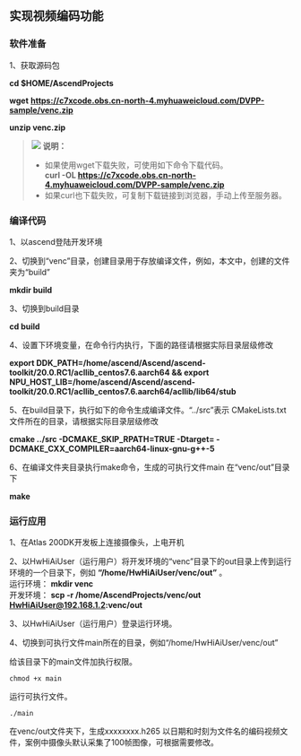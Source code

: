 ## 实现视频编码功能     

### 软件准备    
1、获取源码包

  **cd $HOME/AscendProjects**

  **wget** **https://c7xcode.obs.cn-north-4.myhuaweicloud.com/DVPP-sample/venc.zip**

  **unzip venc.zip**

 >![](E:/v32_40g/C32share/samples/dvpp-samples/crop/public_sys-resources/icon-note.gif) **说明：**   
 >
 >- 如果使用wget下载失败，可使用如下命令下载代码。  
 >  **curl -OL https://c7xcode.obs.cn-north-4.myhuaweicloud.com/DVPP-sample/venc.zip** 
 >- 如果curl也下载失败，可复制下载链接到浏览器，手动上传至服务器。
### 编译代码

1、以ascend登陆开发环境

2、切换到“venc”目录，创建目录用于存放编译文件，例如，本文中，创建的文件夹为“build”

 **mkdir build** 

3、切换到build目录

 **cd build** 

4、设置下环境变量，在命令行内执行，下面的路径请根据实际目录层级修改

 **export DDK_PATH=/home/ascend/Ascend/ascend-toolkit/20.0.RC1/acllib_centos7.6.aarch64 && export NPU_HOST_LIB=/home/ascend/Ascend/ascend-toolkit/20.0.RC1/acllib_centos7.6.aarch64/acllib/lib64/stub** 

5、在build目录下，执行如下的命令生成编译文件。“../src”表示 CMakeLists.txt文件所在的目录，请根据实际目录层级修改 

 **cmake  ../src -DCMAKE_SKIP_RPATH=TRUE -Dtarget= -DCMAKE_CXX_COMPILER=aarch64-linux-gnu-g++-5** 

6、在编译文件夹目录执行make命令，生成的可执行文件main 在“venc/out”目录下

 **make** 

### 运行应用
1、在Atlas 200DK开发板上连接摄像头，上电开机

2、以HwHiAiUser（运行用户）将开发环境的“venc”目录下的out目录上传到运行环境的一个目录下，例如 **“/home/HwHiAiUser/venc/out”** 。   
运行环境： **mkdir venc**    
开发环境： **scp -r /home/AscendProjects/venc/out HwHiAiUser@192.168.1.2:venc/out** 

3、以HwHiAiUser（运行用户）登录运行环境。

4、切换到可执行文件main所在的目录，例如“/home/HwHiAiUser/venc/out”

给该目录下的main文件加执行权限。

```
chmod +x main
```

运行可执行文件。

```
./main
```

在venc/out文件夹下，生成xxxxxxxx.h265 以日期和时刻为文件名的编码视频文件，案例中摄像头默认采集了100帧图像，可根据需要修改。

